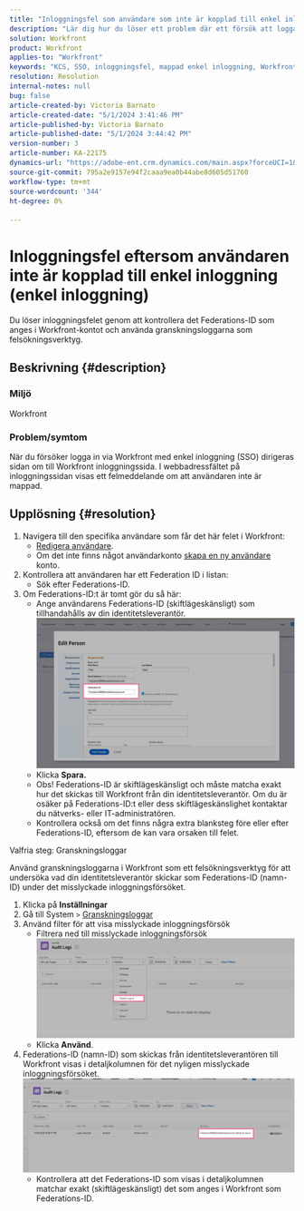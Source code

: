 ```yaml
---
title: "Inloggningsfel som användare som inte är kopplad till enkel inloggning (enkel inloggning)"
description: "Lär dig hur du löser ett problem där ett försök att logga in via Workfront med enkel inloggning (SSO) resulterar i ett användarfel som inte är mappat."
solution: Workfront
product: Workfront
applies-to: "Workfront"
keywords: "KCS, SSO, inloggningsfel, mappad enkel inloggning, Workfront"
resolution: Resolution
internal-notes: null
bug: false
article-created-by: Victoria Barnato
article-created-date: "5/1/2024 3:41:46 PM"
article-published-by: Victoria Barnato
article-published-date: "5/1/2024 3:44:42 PM"
version-number: 3
article-number: KA-22175
dynamics-url: "https://adobe-ent.crm.dynamics.com/main.aspx?forceUCI=1&pagetype=entityrecord&etn=knowledgearticle&id=822fef4e-d107-ef11-9f89-000d3a372703"
source-git-commit: 795a2e9157e94f2caaa9ea0b44abe8d605d51760
workflow-type: tm+mt
source-wordcount: '344'
ht-degree: 0%

---
```


# Inloggningsfel eftersom användaren inte är kopplad till enkel inloggning (enkel inloggning)


Du löser inloggningsfelet genom att kontrollera det Federations-ID som anges i Workfront-kontot och använda granskningsloggarna som felsökningsverktyg.

## Beskrivning {#description}


### Miljö

Workfront

### Problem/symtom

När du försöker logga in via Workfront med enkel inloggning (SSO) dirigeras sidan om till Workfront inloggningssida. I webbadressfältet på inloggningssidan visas ett felmeddelande om att användaren inte är mappad.


## Upplösning {#resolution}


1. Navigera till den specifika användare som får det här felet i Workfront:
   - [Redigera användare](https://experienceleague.adobe.com/docs/workfront/using/administration-and-setup/add-users/create-manage-users/edit-a-users-profile.html?lang=en).
   - Om det inte finns något användarkonto [skapa en ny användare](https://experienceleague.adobe.com/docs/workfront/using/administration-and-setup/add-users/create-manage-users/add-users.html?lang=en) konto.
2. Kontrollera att användaren har ett Federation ID i listan:
   - Sök efter Federations-ID.
3. Om Federations-ID:t är tomt gör du så här:
   - Ange användarens Federations-ID (skiftlägeskänsligt) som tillhandahålls av din identitetsleverantör.![](assets/60d91e83-e81c-ee11-8f6e-6045bd006268.png)
   - Klicka <b>Spara.</b>
   - Obs! Federations-ID är skiftlägeskänsligt och måste matcha exakt hur det skickas till Workfront från din identitetsleverantör. Om du är osäker på Federations-ID:t eller dess skiftlägeskänslighet kontaktar du nätverks- eller IT-administratören.
   - Kontrollera också om det finns några extra blanksteg före eller efter Federations-ID, eftersom de kan vara orsaken till felet.




Valfria steg: Granskningsloggar

Använd granskningsloggarna i Workfront som ett felsökningsverktyg för att undersöka vad din identitetsleverantör skickar som Federations-ID (namn-ID) under det misslyckade inloggningsförsöket.

1. Klicka på <b>Inställningar</b>
2. Gå till System `>`  [Granskningsloggar](https://experienceleague.adobe.com/docs/workfront/using/administration-and-setup/add-users/create-manage-users/audit-logs.html?lang=en)
3. Använd filter för att visa misslyckade inloggningsförsök
   - Filtrera ned till misslyckade inloggningsförsök ![](assets/536bf45b-e81c-ee11-8f6e-6045bd006268.png)
   - Klicka <b>Använd</b>.
4. Federations-ID (namn-ID) som skickas från identitetsleverantören till Workfront visas i detaljkolumnen för det nyligen misslyckade inloggningsförsöket.![](assets/d6dec0af-e81c-ee11-8f6e-6045bd006268.png)
   - Kontrollera att det Federations-ID som visas i detaljkolumnen matchar exakt (skiftlägeskänsligt) det som anges i Workfront som Federations-ID.
